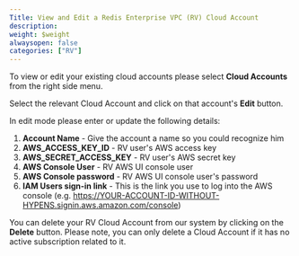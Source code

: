 ```yaml
---
Title: View and Edit a Redis Enterprise VPC (RV) Cloud Account
description: 
weight: $weight
alwaysopen: false
categories: ["RV"]
---
```

To view or edit your existing cloud accounts please select **Cloud
Accounts** from the right side menu.

Select the relevant Cloud Account and click on that account's **Edit**
button.

In edit mode please enter or update the following details:

1. **Account Name** - Give the account a name so you could recognize
    him
1. **AWS_ACCESS_KEY_ID** - RV user's AWS access key
1. **AWS_SECRET_ACCESS_KEY** - RV user's AWS secret key
1. **AWS Console User** - RV AWS UI console user
1. **AWS Console password** - RV AWS UI console user's password
1. **IAM Users sign-in link** - This is the link you use to log into
    the AWS console (e.g.
    https://YOUR-ACCOUNT-ID-WITHOUT-HYPENS.signin.aws.amazon.com/console)

You can delete your RV Cloud Account from our system by clicking on the
**Delete** button. Please note, you can only delete a Cloud Account if
it has no active subscription related to it.
